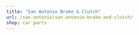 ```yaml
---
title: "San Antonio Brake & Clutch"
url: /san-antonio/san-antonio-brake-and-clutch/
shop: car parts
---
```

